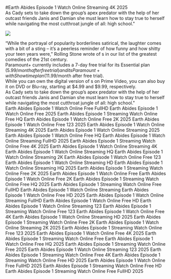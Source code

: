 #Earth Abides Episode 1 Watch Online Streaming 4K 2025  
As Cady sets to take down the group’s apex predator with the help of her outcast friends Janis and Damian she must learn how to stay true to herself while navigating the most cutthroat jungle of all: high school."  
  
[![](https://i.imgur.com/qSNzIqt.png)](https://movie.rssnews.media/TlpyoLH.php)  
  
“While the portrayal of popularity borderlines satirical, the laughter comes with a bit of a sting – it’s a peerless reminder of how funny and how shitty your teen years were,” Rolling Stone wrote of s in our list of the greatest comedies of the 21st century.  
Paramount+ currently includes a 7-day free trial for its Essential plan ($5.99/month after free trial) and its Paramount+ with Showtime plan ($11.99/month after free trial).  
While you can own the digital version of s on Prime Video, you can also buy it on DVD or Blu-ray, starting at $4.99 and $9.99, respectively.  
As Cady sets to take down the group’s apex predator with the help of her outcast friends Janis and Damian she must learn how to stay true to herself while navigating the most cutthroat jungle of all: high school."  
Earth Abides Episode 1 Watch Online Free FullHD
Earth Abides Episode 1 Watch Online Free 2025
Earth Abides Episode 1 Streaming Watch Online Free HQ
Earth Abides Episode 1 Watch Online Free 2K 2025
Earth Abides Episode 1 Watch Online Free 123 2025
Earth Abides Episode 1 Watch Online Streaming 4K 2025
Earth Abides Episode 1 Watch Online Streaming 2025
Earth Abides Episode 1 Watch Online Free HQ
Earth Abides Episode 1 Watch Online Streaming FullHD 2025
Earth Abides Episode 1 Streaming Watch Online Free 4K 2025
Earth Abides Episode 1 Watch Online Streaming 4K
Earth Abides Episode 1 Watch Online Streaming HQ
Earth Abides Episode 1 Watch Online Streaming 2K
Earth Abides Episode 1 Watch Online Free 123
Earth Abides Episode 1 Watch Online Streaming HD
Earth Abides Episode 1 Watch Online Streaming HQ 2025
Earth Abides Episode 1 Streaming Watch Online Free 2K 2025
Earth Abides Episode 1 Watch Online Free
Earth Abides Episode 1 Watch Online Free 2K
Earth Abides Episode 1 Streaming Watch Online Free HQ 2025
Earth Abides Episode 1 Streaming Watch Online Free FullHD
Earth Abides Episode 1 Watch Online Streaming
Earth Abides Episode 1 Watch Online Free HD 2025
Earth Abides Episode 1 Watch Online Streaming FullHD
Earth Abides Episode 1 Watch Online Free HD
Earth Abides Episode 1 Watch Online Streaming 123
Earth Abides Episode 1 Streaming Watch Online Free 123
Earth Abides Episode 1 Watch Online Free 4K
Earth Abides Episode 1 Watch Online Streaming HD 2025
Earth Abides Episode 1 Streaming Watch Online Free 2K
Earth Abides Episode 1 Watch Online Streaming 2K 2025
Earth Abides Episode 1 Streaming Watch Online Free 123 2025
Earth Abides Episode 1 Watch Online Free 4K 2025
Earth Abides Episode 1 Streaming Watch Online Free
Earth Abides Episode 1 Watch Online Free HQ 2025
Earth Abides Episode 1 Streaming Watch Online Free 2025
Earth Abides Episode 1 Watch Online Streaming 123 2025
Earth Abides Episode 1 Streaming Watch Online Free 4K
Earth Abides Episode 1 Streaming Watch Online Free HD 2025
Earth Abides Episode 1 Watch Online Free FullHD 2025
Earth Abides Episode 1 Streaming Watch Online Free HD
Earth Abides Episode 1 Streaming Watch Online Free FullHD 2025